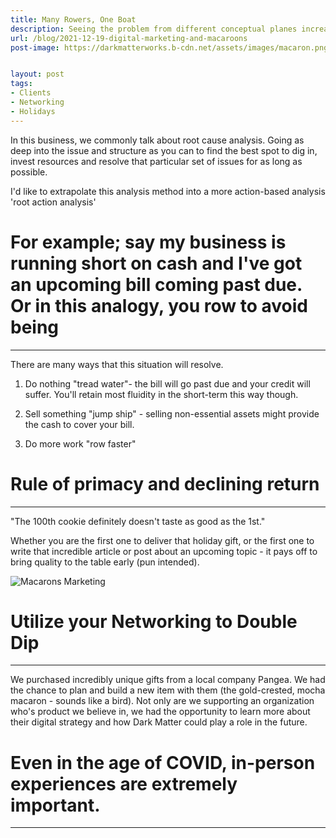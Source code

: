 ```yaml
---
title: Many Rowers, One Boat
description: Seeing the problem from different conceptual planes increases your chance of success.
url: /blog/2021-12-19-digital-marketing-and-macaroons
post-image: https://darkmatterworks.b-cdn.net/assets/images/macaron.png


layout: post
tags:
- Clients
- Networking
- Holidays
---
```


In this business, we commonly talk about root cause analysis. Going as deep into the issue and structure as you can to find the best spot to dig in, invest resources and resolve that particular set of issues for as long as possible.

I'd like to extrapolate this analysis method into a more action-based analysis 'root action analysis'

# For example; say my business is running short on cash and I've got an upcoming bill coming past due. Or in this analogy, you row to avoid being
---

There are many ways that this situation will resolve.

1. Do nothing "tread water"- the bill will go past due and your credit will suffer. You'll retain most fluidity in the short-term this way though.

2. Sell something "jump ship" - selling non-essential assets might provide the cash to cover your bill.

3. Do more work "row faster"

# Rule of primacy and declining return
---

"The 100th cookie definitely doesn't taste as good as the 1st."

Whether you are the first one to deliver that holiday gift, or the first one to write that incredible article or post about an upcoming topic - it pays off to bring quality to the table early (pun intended).

![Macarons Marketing](https://darkmatterworks.b-cdn.net/assets/images/macarons.jpg)

# Utilize your Networking to Double Dip
---

We purchased incredibly unique gifts from a local company Pangea. We had the chance to plan and build a new item with them (the gold-crested, mocha macaron - sounds like a bird). Not only are we supporting an organization who's product we believe in, we had the opportunity to learn more about their digital strategy and how Dark Matter could play a role in the future.

# Even in the age of COVID, in-person experiences are extremely important.
---
